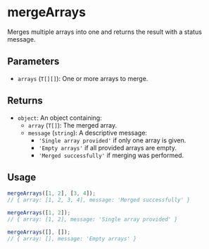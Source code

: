# mergeArrays

Merges multiple arrays into one and returns the result with a status message.

## Parameters

* `arrays` (`T[][]`): One or more arrays to merge.

## Returns

* `object`: An object containing:
  * `array` (`T[]`): The merged array.
  * `message` (`string`): A descriptive message:
    * `'Single array provided'` if only one array is given.
    * `'Empty arrays'` if all provided arrays are empty.
    * `'Merged successfully'` if merging was performed.

## Usage

```ts
mergeArrays([1, 2], [3, 4]); 
// { array: [1, 2, 3, 4], message: 'Merged successfully' }

mergeArrays([1, 2]); 
// { array: [1, 2], message: 'Single array provided' }

mergeArrays([], []); 
// { array: [], message: 'Empty arrays' }
```